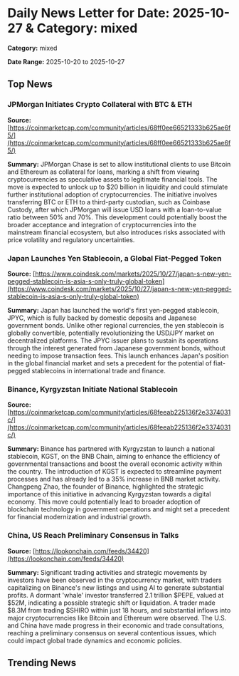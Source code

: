 
# Daily News Letter for Date: 2025-10-27 & Category: mixed

**Category:** mixed

**Date Range:** 2025-10-20 to 2025-10-27

## Top News
    
### JPMorgan Initiates Crypto Collateral with BTC & ETH
**Source:** [https://coinmarketcap.com/community/articles/68ff0ee66521333b625ae6f5/](https://coinmarketcap.com/community/articles/68ff0ee66521333b625ae6f5/)

**Summary:** 
JPMorgan Chase is set to allow institutional clients to use Bitcoin and Ethereum as collateral for loans, marking a shift from viewing cryptocurrencies as speculative assets to legitimate financial tools. The move is expected to unlock up to $20 billion in liquidity and could stimulate further institutional adoption of cryptocurrencies. The initiative involves transferring BTC or ETH to a third-party custodian, such as Coinbase Custody, after which JPMorgan will issue USD loans with a loan-to-value ratio between 50% and 70%. This development could potentially boost the broader acceptance and integration of cryptocurrencies into the mainstream financial ecosystem, but also introduces risks associated with price volatility and regulatory uncertainties.
    
### Japan Launches Yen Stablecoin, a Global Fiat-Pegged Token
**Source:** [https://www.coindesk.com/markets/2025/10/27/japan-s-new-yen-pegged-stablecoin-is-asia-s-only-truly-global-token](https://www.coindesk.com/markets/2025/10/27/japan-s-new-yen-pegged-stablecoin-is-asia-s-only-truly-global-token)

**Summary:** 
Japan has launched the world's first yen-pegged stablecoin, JPYC, which is fully backed by domestic deposits and Japanese government bonds. Unlike other regional currencies, the yen stablecoin is globally convertible, potentially revolutionizing the USD/JPY market on decentralized platforms. The JPYC issuer plans to sustain its operations through the interest generated from Japanese government bonds, without needing to impose transaction fees. This launch enhances Japan's position in the global financial market and sets a precedent for the potential of fiat-pegged stablecoins in international trade and finance.
    
### Binance, Kyrgyzstan Initiate National Stablecoin
**Source:** [https://coinmarketcap.com/community/articles/68feeab225136f2e3374031c/](https://coinmarketcap.com/community/articles/68feeab225136f2e3374031c/)

**Summary:** 
Binance has partnered with Kyrgyzstan to launch a national stablecoin, KGST, on the BNB Chain, aiming to enhance the efficiency of governmental transactions and boost the overall economic activity within the country. The introduction of KGST is expected to streamline payment processes and has already led to a 35% increase in BNB market activity. Changpeng Zhao, the founder of Binance, highlighted the strategic importance of this initiative in advancing Kyrgyzstan towards a digital economy. This move could potentially lead to broader adoption of blockchain technology in government operations and might set a precedent for financial modernization and industrial growth.
    
### China, US Reach Preliminary Consensus in Talks
**Source:** [https://lookonchain.com/feeds/34420](https://lookonchain.com/feeds/34420)

**Summary:** 
Significant trading activities and strategic movements by investors have been observed in the cryptocurrency market, with traders capitalizing on Binance's new listings and using AI to generate substantial profits. A dormant 'whale' investor transferred 2.1 trillion $PEPE, valued at $52M, indicating a possible strategic shift or liquidation. A trader made $8.3M from trading $SHIRO within just 18 hours, and substantial inflows into major cryptocurrencies like Bitcoin and Ethereum were observed. The U.S. and China have made progress in their economic and trade consultations, reaching a preliminary consensus on several contentious issues, which could impact global trade dynamics and economic policies.
    
## Trending News

